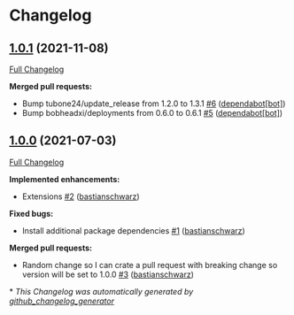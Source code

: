 # Changelog

## [1.0.1](https://github.com/codenamephp/chef.cookbook.vscode/tree/1.0.1) (2021-11-08)

[Full Changelog](https://github.com/codenamephp/chef.cookbook.vscode/compare/1.0.0...1.0.1)

**Merged pull requests:**

- Bump tubone24/update\_release from 1.2.0 to 1.3.1 [\#6](https://github.com/codenamephp/chef.cookbook.vscode/pull/6) ([dependabot[bot]](https://github.com/apps/dependabot))
- Bump bobheadxi/deployments from 0.6.0 to 0.6.1 [\#5](https://github.com/codenamephp/chef.cookbook.vscode/pull/5) ([dependabot[bot]](https://github.com/apps/dependabot))

## [1.0.0](https://github.com/codenamephp/chef.cookbook.vscode/tree/1.0.0) (2021-07-03)

[Full Changelog](https://github.com/codenamephp/chef.cookbook.vscode/compare/0e7b735600ee2096dcec895ade9b5cb163ecc32e...1.0.0)

**Implemented enhancements:**

- Extensions [\#2](https://github.com/codenamephp/chef.cookbook.vscode/pull/2) ([bastianschwarz](https://github.com/bastianschwarz))

**Fixed bugs:**

- Install additional package dependencies [\#1](https://github.com/codenamephp/chef.cookbook.vscode/pull/1) ([bastianschwarz](https://github.com/bastianschwarz))

**Merged pull requests:**

- Random change so I can crate a pull request with breaking change so version will be set to 1.0.0 [\#3](https://github.com/codenamephp/chef.cookbook.vscode/pull/3) ([bastianschwarz](https://github.com/bastianschwarz))



\* *This Changelog was automatically generated by [github_changelog_generator](https://github.com/github-changelog-generator/github-changelog-generator)*
